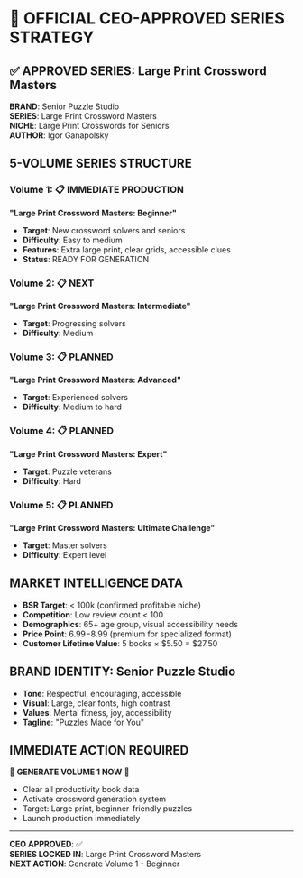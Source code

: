 # 🎯 OFFICIAL CEO-APPROVED SERIES STRATEGY

## ✅ APPROVED SERIES: Large Print Crossword Masters

**BRAND**: Senior Puzzle Studio  
**SERIES**: Large Print Crossword Masters  
**NICHE**: Large Print Crosswords for Seniors  
**AUTHOR**: Igor Ganapolsky  

## 5-VOLUME SERIES STRUCTURE

### Volume 1: 📋 IMMEDIATE PRODUCTION
**"Large Print Crossword Masters: Beginner"**
- **Target**: New crossword solvers and seniors
- **Difficulty**: Easy to medium
- **Features**: Extra large print, clear grids, accessible clues
- **Status**: READY FOR GENERATION

### Volume 2: 📋 NEXT
**"Large Print Crossword Masters: Intermediate"** 
- **Target**: Progressing solvers
- **Difficulty**: Medium

### Volume 3: 📋 PLANNED
**"Large Print Crossword Masters: Advanced"**
- **Target**: Experienced solvers
- **Difficulty**: Medium to hard

### Volume 4: 📋 PLANNED  
**"Large Print Crossword Masters: Expert"**
- **Target**: Puzzle veterans
- **Difficulty**: Hard

### Volume 5: 📋 PLANNED
**"Large Print Crossword Masters: Ultimate Challenge"**
- **Target**: Master solvers
- **Difficulty**: Expert level

## MARKET INTELLIGENCE DATA
- **BSR Target**: < 100k (confirmed profitable niche)
- **Competition**: Low review count < 100
- **Demographics**: 65+ age group, visual accessibility needs
- **Price Point**: $6.99-$8.99 (premium for specialized format)
- **Customer Lifetime Value**: 5 books × $5.50 = $27.50

## BRAND IDENTITY: Senior Puzzle Studio
- **Tone**: Respectful, encouraging, accessible
- **Visual**: Large, clear fonts, high contrast
- **Values**: Mental fitness, joy, accessibility
- **Tagline**: "Puzzles Made for You"

## IMMEDIATE ACTION REQUIRED
🚨 **GENERATE VOLUME 1 NOW** 🚨
- Clear all productivity book data
- Activate crossword generation system
- Target: Large print, beginner-friendly puzzles
- Launch production immediately

---
**CEO APPROVED**: ✅  
**SERIES LOCKED IN**: Large Print Crossword Masters  
**NEXT ACTION**: Generate Volume 1 - Beginner